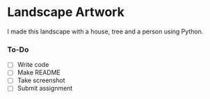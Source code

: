 # Landscape Artwork
I made this landscape with a house, tree and a person using Python. 

### To-Do
- [ ] Write code
- [ ] Make README
- [ ] Take screenshot
- [ ] Submit assignment